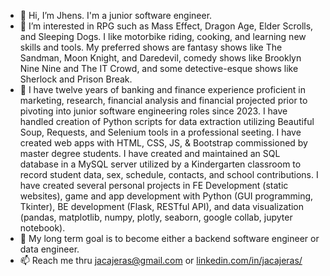 - 👋 Hi, I’m Jhens. I'm a junior software engineer.
- 👀 I’m interested in RPG such as Mass Effect, Dragon Age, Elder Scrolls, and Sleeping Dogs. I like motorbike riding, cooking, and learning new skills and tools. My preferred shows are fantasy shows like The Sandman, Moon Knight, and Daredevil, comedy shows like Brooklyn Nine Nine and The IT Crowd, and some detective-esque shows like Sherlock and Prison Break.
- 🌱 I have twelve years of banking and finance experience proficient in marketing, research, financial analysis and financial projected prior to pivoting into junior software engineering roles since 2023. I have handled creation of Python scripts for data extraction utilizing Beautiful Soup, Requests, and Selenium tools in a professional seeting. I have created web apps with HTML, CSS, JS, & Bootstrap commissioned by master degree students. I have created and maintained an SQL database in a MySQL server utilized by a Kindergarten classroom to record student data, sex, schedule, contacts, and school contributions. I have created several personal projects in FE Development (static websites), game and app development with Python (GUI programming, Tkinter),  BE development (Flask, RESTful API), and data visualization (pandas, matplotlib, numpy, plotly, seaborn, google collab, jupyter notebook). 
- 💞️ My long term goal is to become either a backend software engineer or data engineer.
- 📫 Reach me thru jacajeras@gmail.com or [linkedin.com/in/jacajeras/](https://www.linkedin.com/in/jacajeras/)

<!---
Jhenda2022/Jhenda2022 is a ✨ special ✨ repository because its `README.md` (this file) appears on your GitHub profile.
You can click the Preview link to take a look at your changes.
--->
